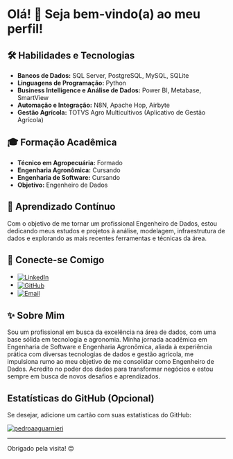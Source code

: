 # Olá! 👋 Seja bem-vindo(a) ao meu perfil!

## 🛠️ Habilidades e Tecnologias

* **Bancos de Dados:** SQL Server, PostgreSQL, MySQL, SQLite
* **Linguagens de Programação:** Python
* **Business Intelligence e Análise de Dados:** Power BI, Metabase, SmartView
* **Automação e Integração:** N8N, Apache Hop, Airbyte
* **Gestão Agrícola:** TOTVS Agro Multicultivos (Aplicativo de Gestão Agrícola)

## 🎓 Formação Acadêmica

* **Técnico em Agropecuária:** Formado
* **Engenharia Agronômica:** Cursando
* **Engenharia de Software:** Cursando
* **Objetivo:** Engenheiro de Dados

## 🌱 Aprendizado Contínuo

Com o objetivo de me tornar um profissional Engenheiro de Dados, estou dedicando meus estudos e projetos à análise, modelagem, infraestrutura de dados e explorando as mais recentes ferramentas e técnicas da área.

## 🤝 Conecte-se Comigo

* <a href="https://www.linkedin.com/in/pedro-augusto-de-andrade-guarniéri-414b81158/"><img align="center" src="https://img.shields.io/badge/LinkedIn-0077B5?style=for-the-badge&logo=linkedin&logoColor=white" alt="LinkedIn"></a>
* <a href="https://github.com/pedroaaguarnieri"><img align="center" src="https://img.shields.io/badge/GitHub-100000?style=for-the-badge&logo=github&logoColor=white" alt="GitHub"></a>
* <a href="mailto:pedroaaguarnieri@gmail.com"><img align="center" src="https://img.shields.io/badge/Gmail-D14836?style=for-the-badge&logo=gmail&logoColor=white" alt="Email"></a>

## ✨ Sobre Mim

Sou um profissional em busca da excelência na área de dados, com uma base sólida em tecnologia e agronomia. Minha jornada acadêmica em Engenharia de Software e Engenharia Agronômica, aliada à experiência prática com diversas tecnologias de dados e gestão agrícola, me impulsiona rumo ao meu objetivo de me consolidar como Engenheiro de Dados. Acredito no poder dos dados para transformar negócios e estou sempre em busca de novos desafios e aprendizados.


## Estatísticas do GitHub (Opcional)

Se desejar, adicione um cartão com suas estatísticas do GitHub:

[![pedroaaguarnieri](https://github-readme-stats.vercel.app/api?username=pedroaaguarnieri&show_icons=true&theme=material-palenight)](https://github.com/pedroaaguarnieri)

---

Obrigado pela visita! 😊
